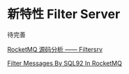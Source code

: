 # 新特性 Filter Server

待完善

[RocketMQ 源码分析 —— Filtersrv](http://www.iocoder.cn/RocketMQ/filtersrv/)

[Filter Messages By SQL92 In RocketMQ](https://rocketmq.apache.org/rocketmq/filter-messages-by-sql92-in-rocketmq/)



